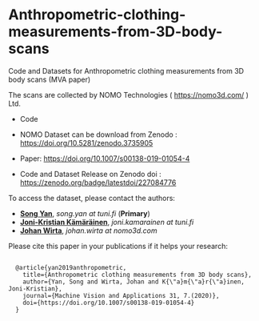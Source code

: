 # Anthropometric-clothing-measurements-from-3D-body-scans
Code and Datasets for Anthropometric clothing measurements from 3D body scans (MVA paper)

The scans are collected by NOMO Technologies ( https://nomo3d.com/ ) Ltd.

 - Code

 - NOMO Dataset can be download from Zenodo : https://doi.org/10.5281/zenodo.3735905
  
 - Paper: https://doi.org/10.1007/s00138-019-01054-4
 
 - Code and Dataset Release on Zenodo doi : https://zenodo.org/badge/latestdoi/227084776

To access the dataset, please contact the authors:
 - [**Song Yan**](https://scholar.google.com/citations?user=nmLU3wwAAAAJ&hl=en), _song.yan at tuni.fi_  (**Primary**)
 - [**Joni-Kristian Kämäräinen**](http://vision.cs.tut.fi/personal/JoniKamarainen/), _joni.kamarainen at tuni.fi_
 - [**Johan Wirta**](https://nomo3d.com), _johan.wirta at nomo3d.com_

Please cite this paper in your publications if it helps your research:
<pre><code>
  @article{yan2019anthropometric,
    title={Anthropometric clothing measurements from 3D body scans},
    author={Yan, Song and Wirta, Johan and K{\"a}m{\"a}r{\"a}inen, Joni-Kristian},
    journal={Machine Vision and Applications 31, 7.(2020)},
    doi={https://doi.org/10.1007/s00138-019-01054-4}
  }
</code></pre>
